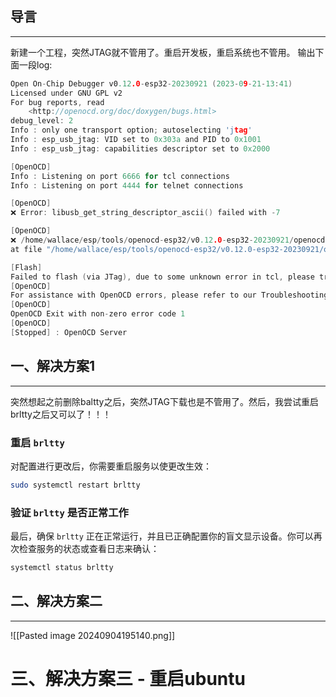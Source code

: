 ## 导言
---
新建一个工程，突然JTAG就不管用了。重启开发板，重启系统也不管用。
输出下面一段log:
```c
Open On-Chip Debugger v0.12.0-esp32-20230921 (2023-09-21-13:41)
Licensed under GNU GPL v2
For bug reports, read
	<http://openocd.org/doc/doxygen/bugs.html>
debug_level: 2
Info : only one transport option; autoselecting 'jtag'
Info : esp_usb_jtag: VID set to 0x303a and PID to 0x1001
Info : esp_usb_jtag: capabilities descriptor set to 0x2000

[OpenOCD]
Info : Listening on port 6666 for tcl connections
Info : Listening on port 4444 for telnet connections

[OpenOCD]
❌ Error: libusb_get_string_descriptor_ascii() failed with -7

[OpenOCD]
❌ /home/wallace/esp/tools/openocd-esp32/v0.12.0-esp32-20230921/openocd-esp32/share/openocd/scripts/target/esp_common.cfg:9: Error: 
at file "/home/wallace/esp/tools/openocd-esp32/v0.12.0-esp32-20230921/openocd-esp32/share/openocd/scripts/target/esp_common.cfg", line 9

[Flash]
Failed to flash (via JTag), due to some unknown error in tcl, please try to relaunch open-ocd
[OpenOCD]
For assistance with OpenOCD errors, please refer to our Troubleshooting FAQ: <https://github.com/espressif/openocd-esp32/wiki/Troubleshooting-FAQ>
[OpenOCD]
OpenOCD Exit with non-zero error code 1
[OpenOCD]
[Stopped] : OpenOCD Server
```

## 一、解决方案1
---
突然想起之前删除baltty之后，突然JTAG下载也是不管用了。然后，我尝试重启brltty之后又可以了！！！
### 重启 `brltty`
对配置进行更改后，你需要重启服务以使更改生效：
```bash
sudo systemctl restart brltty
```
### 验证 `brltty` 是否正常工作
最后，确保 `brltty` 正在正常运行，并且已正确配置你的盲文显示设备。你可以再次检查服务的状态或查看日志来确认：
```bash
systemctl status brltty
```
## 二、解决方案二
---
![[Pasted image 20240904195140.png]]

# 三、解决方案三 - 重启ubuntu